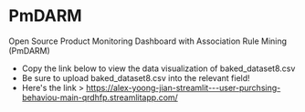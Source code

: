# PmDARM
Open Source Product Monitoring Dashboard with Association Rule Mining (PmDARM)

- Copy the link below to view the data visualization of baked_dataset8.csv
- Be sure to upload baked_dataset8.csv into the relevant field! 
- Here's the link > https://alex-yoong-jian-streamlit---user-purchsing-behaviou-main-qrdhfp.streamlitapp.com/

